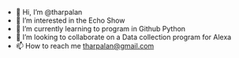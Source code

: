- 👋 Hi, I’m @tharpalan
- 👀 I’m interested in the Echo Show
- 🌱 I’m currently learning to program in Github Python
- 💞️ I’m looking to collaborate on a Data collection program for Alexa
- 📫 How to reach me tharpalan@gmail.com

<!---
tharpalan/tharpalan is a ✨ special ✨ repository because its `README.md` (this file) appears on your GitHub profile.
You can click the Preview link to take a look at your changes.
--->
